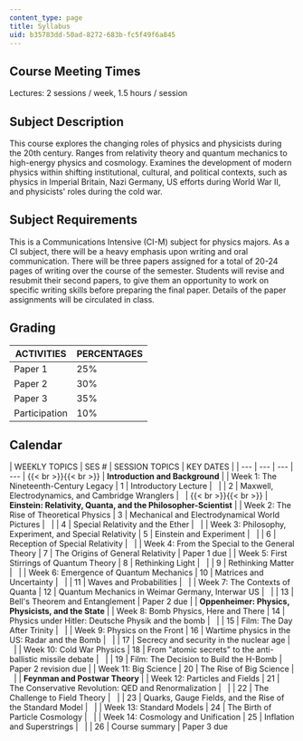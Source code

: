 ```yaml
---
content_type: page
title: Syllabus
uid: b35783dd-50ad-8272-683b-fc5f49f6a845
---
```


Course Meeting Times
--------------------

Lectures: 2 sessions / week, 1.5 hours / session

Subject Description
-------------------

This course explores the changing roles of physics and physicists during the 20th century. Ranges from relativity theory and quantum mechanics to high-energy physics and cosmology. Examines the development of modern physics within shifting institutional, cultural, and political contexts, such as physics in Imperial Britain, Nazi Germany, US efforts during World War II, and physicists' roles during the cold war.

Subject Requirements
--------------------

This is a Communications Intensive (CI-M) subject for physics majors. As a CI subject, there will be a heavy emphasis upon writing and oral communication. There will be three papers assigned for a total of 20-24 pages of writing over the course of the semester. Students will revise and resubmit their second papers, to give them an opportunity to work on specific writing skills before preparing the final paper. Details of the paper assignments will be circulated in class.

Grading
-------

| ACTIVITIES | PERCENTAGES |
| --- | --- |
| Paper 1 | 25% |
| Paper 2 | 30% |
| Paper 3 | 35% |
| Participation | 10% 

Calendar
--------

| WEEKLY TOPICS | SES # | SESSION TOPICS | KEY DATES |
| --- | --- | --- | --- | {{< br >}}{{< br >}} | **Introduction and Background** |
| Week 1: The Nineteenth-Century Legacy | 1 | Introductory Lecture | &nbsp; |
| 2 | Maxwell, Electrodynamics, and Cambridge Wranglers | &nbsp; | {{< br >}}{{< br >}} | **Einstein: Relativity, Quanta, and the Philosopher-Scientist** |
| Week 2: The Rise of Theoretical Physics | 3 | Mechanical and Electrodynamical World Pictures | &nbsp; |
| 4 | Special Relativity and the Ether | &nbsp; |
| Week 3: Philosophy, Experiment, and Special Relativity | 5 | Einstein and Experiment | &nbsp; |
| 6 | Reception of Special Relativity | &nbsp; |
| Week 4: From the Special to the General Theory | 7 | The Origins of General Relativity | Paper 1 due |
| Week 5: First Stirrings of Quantum Theory | 8 | Rethinking Light | &nbsp; |
| 9 | Rethinking Matter | &nbsp; |
| Week 6: Emergence of Quantum Mechanics | 10 | Matrices and Uncertainty | &nbsp; |
| 11 | Waves and Probabilities | &nbsp; |
| Week 7: The Contexts of Quanta | 12 | Quantum Mechanics in Weimar Germany, Interwar US | &nbsp; |
| 13 | Bell's Theorem and Entanglement | Paper 2 due |
| **Oppenheimer: Physics, Physicists, and the State** |
| Week 8: Bomb Physics, Here and There | 14 | Physics under Hitler: Deutsche Physik and the bomb | &nbsp; |
| 15 | Film: The Day After Trinity | &nbsp; |
| Week 9: Physics on the Front | 16 | Wartime physics in the US: Radar and the Bomb | &nbsp; |
| 17 | Secrecy and security in the nuclear age | &nbsp; |
| Week 10: Cold War Physics | 18 | From "atomic secrets" to the anti-ballistic missile debate | &nbsp; |
| 19 | Film: The Decision to Build the H-Bomb | Paper 2 revision due |
| Week 11: Big Science | 20 | The Rise of Big Science | &nbsp; |
| **Feynman and Postwar Theory** |
| Week 12: Particles and Fields | 21 | The Conservative Revolution: QED and Renormalization | &nbsp; |
| 22 | The Challenge to Field Theory | &nbsp; |
| 23 | Quarks, Gauge Fields, and the Rise of the Standard Model | &nbsp; |
| Week 13: Standard Models | 24 | The Birth of Particle Cosmology | &nbsp; |
| Week 14: Cosmology and Unification | 25 | Inflation and Superstrings | &nbsp; |
| 26 | Course summary | Paper 3 due